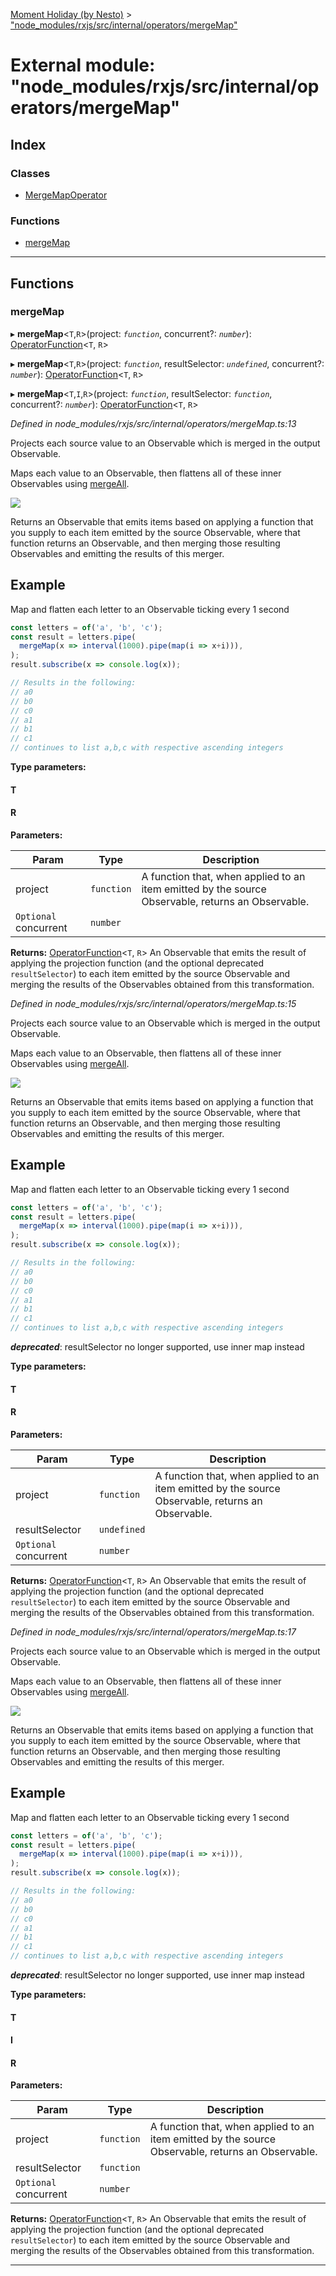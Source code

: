 [Moment Holiday (by Nesto)](../README.md) > ["node_modules/rxjs/src/internal/operators/mergeMap"](../modules/_node_modules_rxjs_src_internal_operators_mergemap_.md)

# External module: "node_modules/rxjs/src/internal/operators/mergeMap"

## Index

### Classes

* [MergeMapOperator](../classes/_node_modules_rxjs_src_internal_operators_mergemap_.mergemapoperator.md)

### Functions

* [mergeMap](_node_modules_rxjs_src_internal_operators_mergemap_.md#mergemap)

---

## Functions

<a id="mergemap"></a>

###  mergeMap

▸ **mergeMap**<`T`,`R`>(project: *`function`*, concurrent?: *`number`*): [OperatorFunction](../interfaces/_node_modules_rxjs_src_internal_types_.operatorfunction.md)<`T`, `R`>

▸ **mergeMap**<`T`,`R`>(project: *`function`*, resultSelector: *`undefined`*, concurrent?: *`number`*): [OperatorFunction](../interfaces/_node_modules_rxjs_src_internal_types_.operatorfunction.md)<`T`, `R`>

▸ **mergeMap**<`T`,`I`,`R`>(project: *`function`*, resultSelector: *`function`*, concurrent?: *`number`*): [OperatorFunction](../interfaces/_node_modules_rxjs_src_internal_types_.operatorfunction.md)<`T`, `R`>

*Defined in node_modules/rxjs/src/internal/operators/mergeMap.ts:13*

Projects each source value to an Observable which is merged in the output Observable.

Maps each value to an Observable, then flattens all of these inner Observables using [mergeAll](_node_modules_rxjs_src_internal_operators_mergeall_.md#mergeall).

![](mergeMap.png)

Returns an Observable that emits items based on applying a function that you supply to each item emitted by the source Observable, where that function returns an Observable, and then merging those resulting Observables and emitting the results of this merger.

Example
-------

Map and flatten each letter to an Observable ticking every 1 second

```javascript
const letters = of('a', 'b', 'c');
const result = letters.pipe(
  mergeMap(x => interval(1000).pipe(map(i => x+i))),
);
result.subscribe(x => console.log(x));

// Results in the following:
// a0
// b0
// c0
// a1
// b1
// c1
// continues to list a,b,c with respective ascending integers
```

**Type parameters:**

#### T 
#### R 
**Parameters:**

| Param | Type | Description |
| ------ | ------ | ------ |
| project | `function` |  A function that, when applied to an item emitted by the source Observable, returns an Observable. |
| `Optional` concurrent | `number` |

**Returns:** [OperatorFunction](../interfaces/_node_modules_rxjs_src_internal_types_.operatorfunction.md)<`T`, `R`>
An Observable that emits the result of applying the
projection function (and the optional deprecated `resultSelector`) to each item
emitted by the source Observable and merging the results of the Observables
obtained from this transformation.

*Defined in node_modules/rxjs/src/internal/operators/mergeMap.ts:15*

Projects each source value to an Observable which is merged in the output Observable.

Maps each value to an Observable, then flattens all of these inner Observables using [mergeAll](_node_modules_rxjs_src_internal_operators_mergeall_.md#mergeall).

![](mergeMap.png)

Returns an Observable that emits items based on applying a function that you supply to each item emitted by the source Observable, where that function returns an Observable, and then merging those resulting Observables and emitting the results of this merger.

Example
-------

Map and flatten each letter to an Observable ticking every 1 second

```javascript
const letters = of('a', 'b', 'c');
const result = letters.pipe(
  mergeMap(x => interval(1000).pipe(map(i => x+i))),
);
result.subscribe(x => console.log(x));

// Results in the following:
// a0
// b0
// c0
// a1
// b1
// c1
// continues to list a,b,c with respective ascending integers
```
*__deprecated__*: resultSelector no longer supported, use inner map instead

**Type parameters:**

#### T 
#### R 
**Parameters:**

| Param | Type | Description |
| ------ | ------ | ------ |
| project | `function` |  A function that, when applied to an item emitted by the source Observable, returns an Observable. |
| resultSelector | `undefined` |
| `Optional` concurrent | `number` |

**Returns:** [OperatorFunction](../interfaces/_node_modules_rxjs_src_internal_types_.operatorfunction.md)<`T`, `R`>
An Observable that emits the result of applying the
projection function (and the optional deprecated `resultSelector`) to each item
emitted by the source Observable and merging the results of the Observables
obtained from this transformation.

*Defined in node_modules/rxjs/src/internal/operators/mergeMap.ts:17*

Projects each source value to an Observable which is merged in the output Observable.

Maps each value to an Observable, then flattens all of these inner Observables using [mergeAll](_node_modules_rxjs_src_internal_operators_mergeall_.md#mergeall).

![](mergeMap.png)

Returns an Observable that emits items based on applying a function that you supply to each item emitted by the source Observable, where that function returns an Observable, and then merging those resulting Observables and emitting the results of this merger.

Example
-------

Map and flatten each letter to an Observable ticking every 1 second

```javascript
const letters = of('a', 'b', 'c');
const result = letters.pipe(
  mergeMap(x => interval(1000).pipe(map(i => x+i))),
);
result.subscribe(x => console.log(x));

// Results in the following:
// a0
// b0
// c0
// a1
// b1
// c1
// continues to list a,b,c with respective ascending integers
```
*__deprecated__*: resultSelector no longer supported, use inner map instead

**Type parameters:**

#### T 
#### I 
#### R 
**Parameters:**

| Param | Type | Description |
| ------ | ------ | ------ |
| project | `function` |  A function that, when applied to an item emitted by the source Observable, returns an Observable. |
| resultSelector | `function` |
| `Optional` concurrent | `number` |

**Returns:** [OperatorFunction](../interfaces/_node_modules_rxjs_src_internal_types_.operatorfunction.md)<`T`, `R`>
An Observable that emits the result of applying the
projection function (and the optional deprecated `resultSelector`) to each item
emitted by the source Observable and merging the results of the Observables
obtained from this transformation.

___

